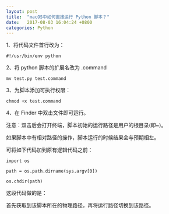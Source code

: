 ```yaml
---
layout: post
title:  "macOS中如何直接运行 Python 脚本？"
date:   2017-08-03 16:04:24 +0800
categories: Python
---
```


1、将代码文件首行改为：

	#!/usr/bin/env python 

2、将 python 脚本的扩展名改为 .command

	mv test.py test.command  

3、为脚本添加可执行权限：

	chmod +x test.command  

4、在 Finder 中双击文件即可运行。

注意：双击后会打开终端，脚本初始的运行路径是用户的根目录(即~)。

如果脚本中有相对路径的操作，脚本运行的时候结果会与预期相左。

可将如下代码加到原有逻辑代码之前：

	import os

	path = os.path.dirname(sys.argv[0])  

	os.chdir(path)  

这段代码做的是：

首先获取到该脚本所在的物理路径，再将运行路径切换到该路径。
